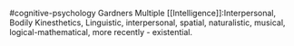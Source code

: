 #cognitive-psychology 
Gardners Multiple [[Intelligence]]:Interpersonal, Bodily Kinesthetics, Linguistic, interpersonal, spatial, naturalistic, musical, logical-mathematical, more recently - existential.
